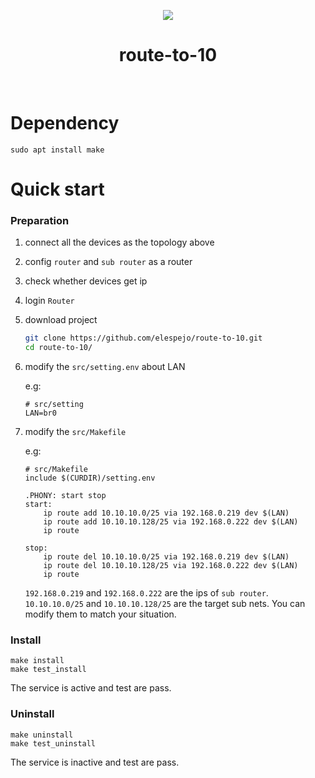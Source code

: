 <p align="center">
  <img src="https://www.lucidchart.com/publicSegments/view/f998d4d1-5beb-424a-b14f-a210db83c3f7/image.png">
</p>

<h1 align="center"> route-to-10 </h1>
<p align="center">
  <b ></b>
</p>
<br>

# Dependency
```
sudo apt install make
```

# Quick start

### Preparation
1. connect all the devices as the topology above
2. config `router` and `sub router` as a router
3. check whether devices get ip
4. login `Router`
5. download project
    ```bash
    git clone https://github.com/elespejo/route-to-10.git
    cd route-to-10/
    ```
6. modify the `src/setting.env` about LAN
    
    e.g:
    ```env
    # src/setting
    LAN=br0
    ```

7. modify the `src/Makefile`

    e.g:
    ```make
    # src/Makefile
    include $(CURDIR)/setting.env

    .PHONY: start stop
    start:
    	ip route add 10.10.10.0/25 via 192.168.0.219 dev $(LAN)
    	ip route add 10.10.10.128/25 via 192.168.0.222 dev $(LAN)
    	ip route

    stop:
    	ip route del 10.10.10.0/25 via 192.168.0.219 dev $(LAN)
    	ip route del 10.10.10.128/25 via 192.168.0.222 dev $(LAN)
    	ip route
    ```
    `192.168.0.219` and `192.168.0.222` are the ips of `sub router`. `10.10.10.0/25` and `10.10.10.128/25` are the target sub nets. You can modify them to match your situation.

### Install
```
make install
make test_install
```
The service is active and test are pass.

### Uninstall
```
make uninstall
make test_uninstall
```
The service is inactive and test are pass.
